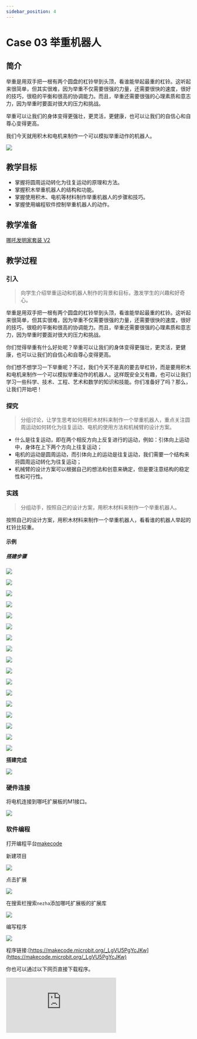 ```yaml
---
sidebar_position: 4
---
```


# Case 03 举重机器人

## 简介

举重是用双手把一根有两个圆盘的杠铃举到头顶，看谁能举起最重的杠铃。这听起来很简单，但其实很难，因为举重不仅需要很强的力量，还需要很快的速度，很好的技巧，很稳的平衡和很高的协调能力。而且，举重还需要很强的心理素质和意志力，因为举重时要面对很大的压力和挑战。

举重可以让我们的身体变得更强壮，更灵活，更健康，也可以让我们的自信心和自尊心变得更高。

我们今天就用积木和电机来制作一个可以模拟举重动作的机器人。

![](./images/nezha-inventors-kit-v2-case-03-01.png)

## 教学目标

- 掌握将圆周运动转化为往复运动的原理和方法。
- 掌握积木举重机器人的结构和功能。
- 掌握使用积木、电机等材料制作举重机器人的步骤和技巧。
- 掌握使用编程软件控制举重机器人的动作。

## 教学准备

[哪吒发明家套装 V2](https://www.elecfreaks.com/nezha-inventor-s-kit-v2-for-micro-bit.html)


## 教学过程

### 引入

>向学生介绍举重运动和机器人制作的背景和目标，激发学生的兴趣和好奇心。

举重是用双手把一根有两个圆盘的杠铃举到头顶，看谁能举起最重的杠铃。这听起来很简单，但其实很难，因为举重不仅需要很强的力量，还需要很快的速度，很好的技巧，很稳的平衡和很高的协调能力。而且，举重还需要很强的心理素质和意志力，因为举重时要面对很大的压力和挑战。

你们觉得举重有什么好处呢？举重可以让我们的身体变得更强壮，更灵活，更健康，也可以让我们的自信心和自尊心变得更高。

你们想不想学习一下举重呢？不过，我们今天不是真的要去举杠铃，而是要用积木和电机来制作一个可以模拟举重动作的机器人。这样既安全又有趣，也可以让我们学习一些科学、技术、工程、艺术和数学的知识和技能。你们准备好了吗？那么，让我们开始吧！

### 探究

>分组讨论，让学生思考如何用积木材料来制作一个举重机器人，重点关注圆周运动如何转化为往复运动、电机的使用方法和机械臂的设计方案。

- 什么是往复运动，即在两个相反方向上反复进行的运动，例如：引体向上运动中，身体在上下两个方向上往复运动；
- 电机的运动是圆周运动，而引体向上的运动是往复运动，我们需要一个结构来将圆周运动转化为往复运动；
- 机械臂的设计方案可以根据自己的想法和创意来确定，但是要注意结构的稳定性和可行性。

### 实践

>分组动手，按照自己的设计方案，用积木材料来制作一个举重机器人。

按照自己的设计方案，用积木材料来制作一个举重机器人，看看谁的机器人举起的杠铃比较重。



#### 示例

##### 搭建步骤


![](./images/nezha-inventors-kit-v2-step-03-01.png)

![](./images/nezha-inventors-kit-v2-step-03-02.png)

![](./images/nezha-inventors-kit-v2-step-03-03.png)

![](./images/nezha-inventors-kit-v2-step-03-04.png)

![](./images/nezha-inventors-kit-v2-step-03-05.png)

![](./images/nezha-inventors-kit-v2-step-03-06.png)

![](./images/nezha-inventors-kit-v2-step-03-07.png)

![](./images/nezha-inventors-kit-v2-step-03-08.png)

![](./images/nezha-inventors-kit-v2-step-03-09.png)

![](./images/nezha-inventors-kit-v2-step-03-10.png)

![](./images/nezha-inventors-kit-v2-step-03-11.png)

![](./images/nezha-inventors-kit-v2-step-03-12.png)

![](./images/nezha-inventors-kit-v2-step-03-13.png)

![](./images/nezha-inventors-kit-v2-step-03-14.png)

![](./images/nezha-inventors-kit-v2-step-03-15.png)

![](./images/nezha-inventors-kit-v2-step-03-16.png)

![](./images/nezha-inventors-kit-v2-step-03-17.png)

**搭建完成**

![](./images/nezha-inventors-kit-v2-case-03-01.png)


### 硬件连接

将电机连接到哪吒扩展板的M1接口。

![](./images/nezha-inventors-kit-v2-case-07-02.png)

### 软件编程

打开编程平台[makecode](https://makecode.microbit.org/#)

新建项目

![](./images/nezha-inventors-kit-v2-case-19-03.png)

点击扩展

![](./images/nezha-inventors-kit-v2-case-19-04.png)



在搜索栏搜索`nezha`添加哪吒扩展板的扩展库

![](./images/nezha-inventors-kit-v2-case-19-06.png)

编写程序

![](./images/nezha-inventors-kit-v2-case-03-07.png)


程序链接:[https://makecode.microbit.org/_LgVU5PgYcJKw](https://makecode.microbit.org/_LgVU5PgYcJKw)

你也可以通过以下网页直接下载程序。

<div
    style={{
        position: 'relative',
        paddingBottom: '60%',
        overflow: 'hidden',
    }}
>
    <iframe
        src="https://makecode.microbit.org/_LgVU5PgYcJKw"
        frameborder="0"
        sandbox="allow-popups allow-forms allow-scripts allow-same-origin"
        style={{
            position: 'absolute',
            width: '100%',
            height: '100%',
        }}
    />
</div>


### 展示

>分组展示，让每组的机器人进行举重，并对比举起物体的重量，比较各组的成果和效果。

#### 示例案例效果

按下micro:bit上的A键，机器人开始举重，按下micro:bit上的B键，机器人停止举重。

![](./images/nezha-inventors-kit-v2-case-03.gif)

### 反思

>分组分享，让每组的学生分享自己的制作过程和心得，总结自己遇到的问题和解决办法，评价自己的优点和不足。
